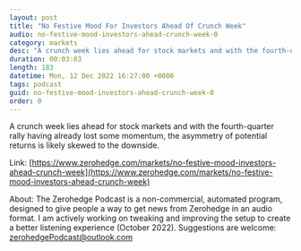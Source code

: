 ```yaml
---
layout: post
title: "No Festive Mood For Investors Ahead Of Crunch Week"
audio: no-festive-mood-investors-ahead-crunch-week-0
category: markets
desc: "A crunch week lies ahead for stock markets and with the fourth-quarter rally having already lost some momentum, the asymmetry of potential returns is likely skewed to the downside."
duration: 00:03:03
length: 183
datetime: Mon, 12 Dec 2022 16:27:00 +0000
tags: podcast
guid: no-festive-mood-investors-ahead-crunch-week-0
order: 0
---
```

A crunch week lies ahead for stock markets and with the fourth-quarter rally having already lost some momentum, the asymmetry of potential returns is likely skewed to the downside.

Link: [https://www.zerohedge.com/markets/no-festive-mood-investors-ahead-crunch-week](https://www.zerohedge.com/markets/no-festive-mood-investors-ahead-crunch-week)

About: The Zerohedge Podcast is a non-commercial, automated program, designed to give people a way to get news from Zerohedge in an audio format.  I am actively working on tweaking and improving the setup to create a better listening experience (October 2022).  Suggestions are welcome: [zerohedgePodcast@outlook.com](mailto:zerohedgePodcast@outlook.com)